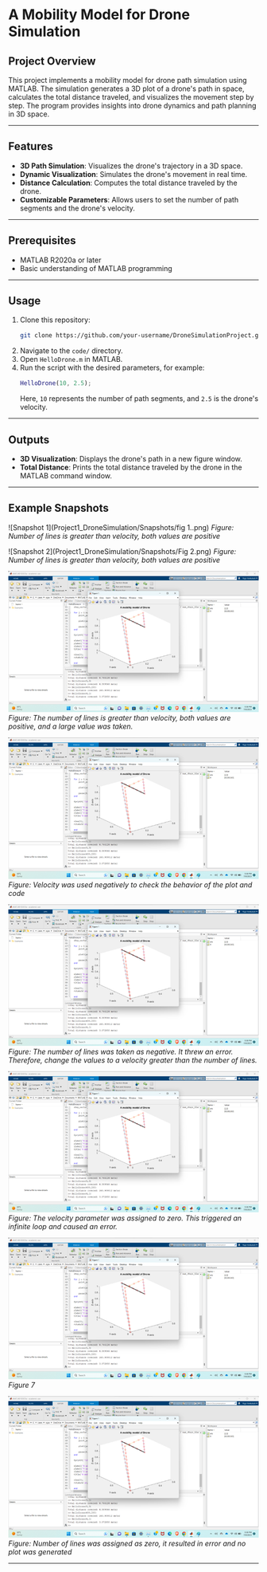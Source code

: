 # A Mobility Model for Drone Simulation

## Project Overview
This project implements a mobility model for drone path simulation using MATLAB. The simulation generates a 3D plot of a drone's path in space, calculates the total distance traveled, and visualizes the movement step by step. The program provides insights into drone dynamics and path planning in 3D space.

---

## Features
- **3D Path Simulation**: Visualizes the drone's trajectory in a 3D space.
- **Dynamic Visualization**: Simulates the drone's movement in real time.
- **Distance Calculation**: Computes the total distance traveled by the drone.
- **Customizable Parameters**: Allows users to set the number of path segments and the drone's velocity.

---

## Prerequisites
- MATLAB R2020a or later
- Basic understanding of MATLAB programming

---

## Usage
1. Clone this repository:
   ```bash
   git clone https://github.com/your-username/DroneSimulationProject.git
   ```
2. Navigate to the `code/` directory.
3. Open `HelloDrone.m` in MATLAB.
4. Run the script with the desired parameters, for example:
   ```matlab
   HelloDrone(10, 2.5);
   ```
   Here, `10` represents the number of path segments, and `2.5` is the drone's velocity.

---

## Outputs
- **3D Visualization**: Displays the drone's path in a new figure window.
- **Total Distance**: Prints the total distance traveled by the drone in the MATLAB command window.

---

## Example Snapshots
![Snapshot 1](Project1_DroneSimulation/Snapshots/fig 1..png)
*Figure: Number of lines is greater than velocity, both values are positive*

![Snapshot 2](Project1_DroneSimulation/Snapshots/Fig 2.png)
*Figure: Number of lines is greater than velocity, both values are positive*

![Snapshot 3](snapshots/snapshot1.png)
*Figure: The number of lines is greater than velocity, both values are positive, and a large value was taken.*

![Snapshot 4](snapshots/snapshot1.png)
*Figure: Velocity was used negatively to check the behavior of the plot and code*

![Snapshot 5](snapshots/snapshot1.png)
*Figure: The number of lines was taken as negative. It threw an error. Therefore, change the values to a velocity greater than the number of lines.*

![Snapshot 6](snapshots/snapshot1.png)
*Figure: The velocity parameter was assigned to zero. This triggered an infinite loop and caused an error.*

![Snapshot 7](snapshots/snapshot1.png)
*Figure 7*

![Snapshot 8](snapshots/snapshot1.png)
*Figure: Number of lines was assigned as zero, it resulted in error and no plot was generated*

---

